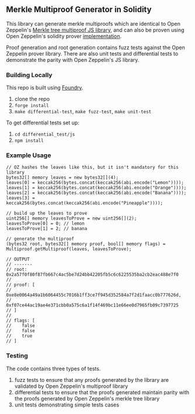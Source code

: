 ## Merkle Multiproof Generator in Solidity

This library can generate merkle multiproofs which are identical to Open Zeppelin's [Merkle tree multiproof JS library](https://github.com/OpenZeppelin/merkle-tree#treegetmultiproof), and can also be proven using Open Zeppelin's solidity prover [implementation](https://github.com/OpenZeppelin/openzeppelin-contracts/blob/19293f3ecdb20a7f44d54279b5c1ddbb84de4a2e/contracts/utils/cryptography/MerkleProof.sol#L74).

Proof generation and root generation contains fuzz tests against the Open Zeppelin prover library. There are also unit tests and differential tests to demonstrate the parity with Open Zeppelin's JS library. 

### Building Locally
This repo is built using [Foundry](https://github.com/gakonst/foundry).
1. clone the repo
2. `forge install`
3. `make differential-test`, `make fuzz-test`, `make unit-test`

To get differential tests set up:
1. `cd differential_test/js`
2. `npm install`

### Example Usage

```
// OZ hashes the leaves like this, but it isn't mandatory for this library
bytes32[] memory leaves = new bytes32[](4);
leaves[0] = keccak256(bytes.concat(keccak256(abi.encode("Lemon"))));
leaves[1] = keccak256(bytes.concat(keccak256(abi.encode("Orange"))));
leaves[2] = keccak256(bytes.concat(keccak256(abi.encode("Banana"))));
leaves[3] = keccak256(bytes.concat(keccak256(abi.encode("Pineapple"))));

// build up the leaves to prove 
uint256[] memory leavesToProve = new uint256[](2);
leavesToProve[0] = 0; // lemon
leavesToProve[1] = 2; // banana 

// generate the multiproof
(bytes32 root, bytes32[] memory proof, bool[] memory flags) = Multiproof.getMultiproof(leaves, leavesToProve);

// OUTPUT
// -------
// root: 0x2a57f0f80f87fb667c4ac5be7d24bb42205fb5c6c6225535ba2cb2eac488e7f0
//
// proof: [
//      0xe8e0064a49a1b6064455c7016b1ff3ce7f945d352584a7f2d1faacc0b777626d,
//      0xf07ce44ac19ae4e371cbb0a575c6a1f14f469bc11e66ee0d7965fb09c7397725
// ]
//
// flags: [
//    false
//    false
//    true
// ]
```

### Testing

The code contains three types of tests.
1. fuzz tests to ensure that any proofs generated by the library are validated by Open Zeppelin's multiproof library
2. differential tests to ensure that the proofs generated maintain parity with the proofs generated by Open Zeppelin's merkle tree library
3. unit tests demonstrating simple tests cases
